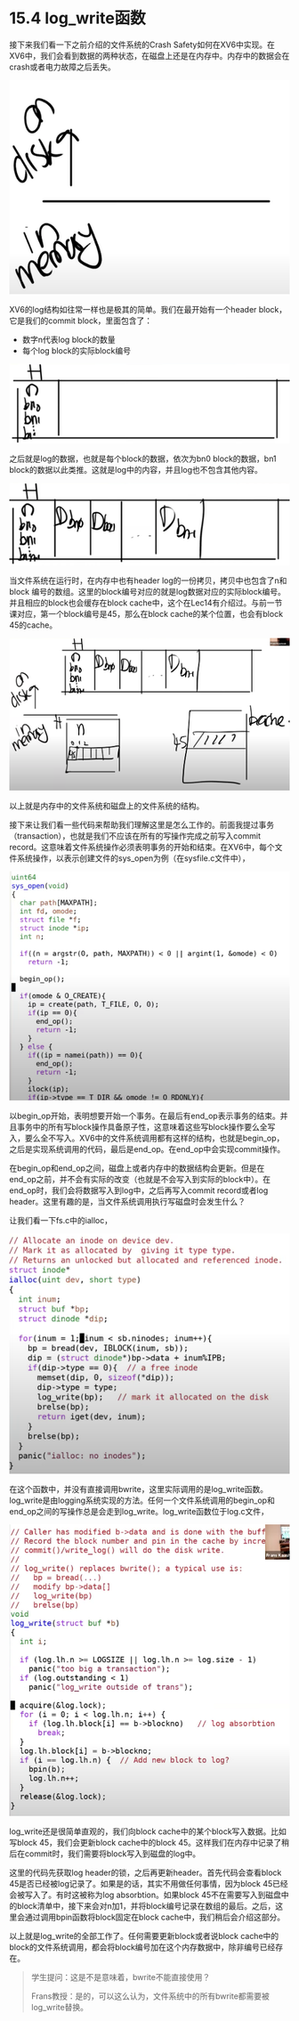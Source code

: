 # 15.4 log\_write函数

接下来我们看一下之前介绍的文件系统的Crash Safety如何在XV6中实现。在XV6中，我们会看到数据的两种状态，在磁盘上还是在内存中。内存中的数据会在crash或者电力故障之后丢失。

![](../.gitbook/assets/image%20%28624%29.png)

XV6的log结构如往常一样也是极其的简单。我们在最开始有一个header block，它是我们的commit block，里面包含了：

* 数字n代表log block的数量
* 每个log block的实际block编号

![](../.gitbook/assets/image%20%28644%29.png)

之后就是log的数据，也就是每个block的数据，依次为bn0 block的数据，bn1 block的数据以此类推。这就是log中的内容，并且log也不包含其他内容。

![](../.gitbook/assets/image%20%28639%29.png)

当文件系统在运行时，在内存中也有header log的一份拷贝，拷贝中也包含了n和block 编号的数组。这里的block编号对应的就是log数据对应的实际block编号。并且相应的block也会缓存在block cache中，这个在Lec14有介绍过。与前一节课对应，第一个block编号是45，那么在block cache的某个位置，也会有block 45的cache。

![](../.gitbook/assets/image%20%28650%29.png)

以上就是内存中的文件系统和磁盘上的文件系统的结构。

接下来让我们看一些代码来帮助我们理解这里是怎么工作的。前面我提过事务（transaction），也就是我们不应该在所有的写操作完成之前写入commit record。这意味着文件系统操作必须表明事务的开始和结束。在XV6中，每个文件系统操作，以表示创建文件的sys\_open为例（在sysfile.c文件中），

![](../.gitbook/assets/image%20%28626%29.png)

以begin\_op开始，表明想要开始一个事务。在最后有end\_op表示事务的结束。并且事务中的所有写block操作具备原子性，这意味着这些写block操作要么全写入，要么全不写入。XV6中的文件系统调用都有这样的结构，也就是begin\_op，之后是实现系统调用的代码，最后是end\_op。在end\_op中会实现commit操作。

在begin\_op和end\_op之间，磁盘上或者内存中的数据结构会更新。但是在end\_op之前，并不会有实际的改变（也就是不会写入到实际的block中）。在end\_op时，我们会将数据写入到log中，之后再写入commit  record或者log header。这里有趣的是，当文件系统调用执行写磁盘时会发生什么？

让我们看一下fs.c中的ialloc，

![](../.gitbook/assets/image%20%28623%29.png)

在这个函数中，并没有直接调用bwrite，这里实际调用的是log\_write函数。log\_write是由logging系统实现的方法。任何一个文件系统调用的begin\_op和end\_op之间的写操作总是会走到log\_write。log\_write函数位于log.c文件，

![](../.gitbook/assets/image%20%28630%29.png)

log\_write还是很简单直观的，我们向block cache中的某个block写入数据。比如写block 45，我们会更新block cache中的block 45。这样我们在内存中记录了稍后在commit时，我们需要将block写入到磁盘的log中。

这里的代码先获取log header的锁，之后再更新header。首先代码会查看block 45是否已经被log记录了。如果是的话，其实不用做任何事情，因为block 45已经会被写入了。有时这被称为log absorbtion。如果block 45不在需要写入到磁盘中的block清单中，接下来会对n加1，并将block编号记录在数组的最后。之后，这里会通过调用bpin函数将block固定在block cache中，我们稍后会介绍这部分。

以上就是log\_write的全部工作了。任何需要更新block或者说block cache中的block的文件系统调用，都会将block编号加在这个内存数据中，除非编号已经存在。

> 学生提问：这是不是意味着，bwrite不能直接使用？
>
> Frans教授：是的，可以这么认为，文件系统中的所有bwrite都需要被log\_write替换。

